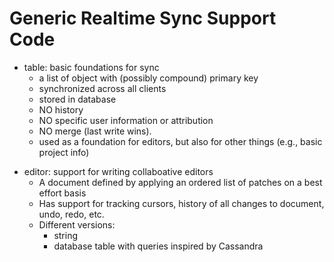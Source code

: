 # Generic Realtime Sync Support Code

- table: basic foundations for sync
  - a list of object with (possibly compound) primary key
  - synchronized across all clients
  - stored in database
  - NO history
  - NO specific user information or attribution
  - NO merge (last write wins).
  - used as a foundation for editors, but also for other things (e.g., basic project info)

* editor: support for writing collaboative editors
  - A document defined by applying an ordered list of patches on a best effort basis
  - Has support for tracking cursors, history of all changes to document, undo, redo, etc.
  - Different versions:
    - string
    - database table with queries inspired by Cassandra

